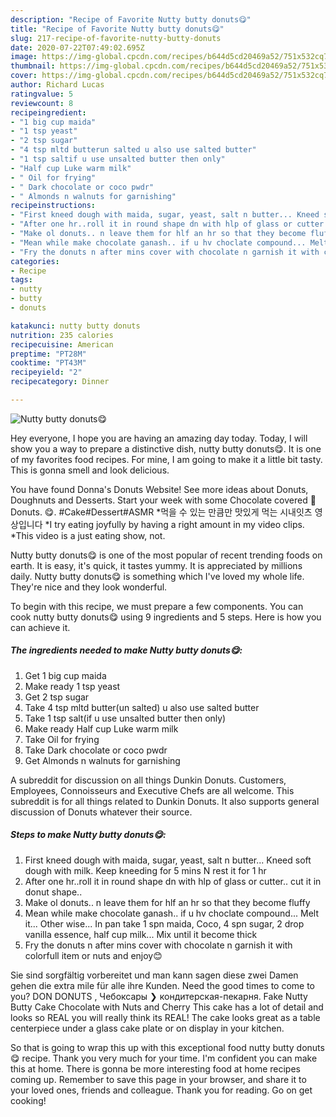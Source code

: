 ```yaml
---
description: "Recipe of Favorite Nutty butty donuts😋"
title: "Recipe of Favorite Nutty butty donuts😋"
slug: 217-recipe-of-favorite-nutty-butty-donuts
date: 2020-07-22T07:49:02.695Z
image: https://img-global.cpcdn.com/recipes/b644d5cd20469a52/751x532cq70/nutty-butty-donuts😋-recipe-main-photo.jpg
thumbnail: https://img-global.cpcdn.com/recipes/b644d5cd20469a52/751x532cq70/nutty-butty-donuts😋-recipe-main-photo.jpg
cover: https://img-global.cpcdn.com/recipes/b644d5cd20469a52/751x532cq70/nutty-butty-donuts😋-recipe-main-photo.jpg
author: Richard Lucas
ratingvalue: 5
reviewcount: 8
recipeingredient:
- "1 big cup maida"
- "1 tsp yeast"
- "2 tsp sugar"
- "4 tsp mltd butterun salted u also use salted butter"
- "1 tsp saltif u use unsalted butter then only"
- "Half cup Luke warm milk"
- " Oil for frying"
- " Dark chocolate or coco pwdr"
- " Almonds n walnuts for garnishing"
recipeinstructions:
- "First kneed dough with maida, sugar, yeast, salt n butter... Kneed soft dough with milk. Keep kneeding for 5 mins N rest it for 1 hr"
- "After one hr..roll it in round shape dn with hlp of glass or cutter.. cut it in donut shape.."
- "Make ol donuts.. n leave them for hlf an hr so that they become fluffy"
- "Mean while make chocolate ganash.. if u hv choclate compound... Melt it... Other wise... In pan take 1 spn maida, Coco, 4 spn sugar, 2 drop vanilla essence, half cup milk... Mix until it become thick"
- "Fry the donuts n after mins cover with chocolate n garnish it with colorfull item or nuts and enjoy😊"
categories:
- Recipe
tags:
- nutty
- butty
- donuts

katakunci: nutty butty donuts 
nutrition: 235 calories
recipecuisine: American
preptime: "PT28M"
cooktime: "PT43M"
recipeyield: "2"
recipecategory: Dinner

---
```



![Nutty butty donuts😋](https://img-global.cpcdn.com/recipes/b644d5cd20469a52/751x532cq70/nutty-butty-donuts😋-recipe-main-photo.jpg)

Hey everyone, I hope you are having an amazing day today. Today, I will show you a way to prepare a distinctive dish, nutty butty donuts😋. It is one of my favorites food recipes. For mine, I am going to make it a little bit tasty. This is gonna smell and look delicious.

You have found Donna&#39;s Donuts Website! See more ideas about Donuts, Doughnuts and Desserts. Start your week with some Chocolate covered 🍓 Donuts. 😋. #Cake#Dessert#ASMR *먹을 수 있는 만큼만 맛있게 먹는 시내잇츠 영상입니다 *I try eating joyfully by having a right amount in my video clips. *This video is a just eating show, not.

Nutty butty donuts😋 is one of the most popular of recent trending foods on earth. It is easy, it's quick, it tastes yummy. It is appreciated by millions daily. Nutty butty donuts😋 is something which I've loved my whole life. They're nice and they look wonderful.


To begin with this recipe, we must prepare a few components. You can cook nutty butty donuts😋 using 9 ingredients and 5 steps. Here is how you can achieve it.

<!--inarticleads1-->

##### The ingredients needed to make Nutty butty donuts😋:

1. Get 1 big cup maida
1. Make ready 1 tsp yeast
1. Get 2 tsp sugar
1. Take 4 tsp mltd butter(un salted) u also use salted butter
1. Take 1 tsp salt(if u use unsalted butter then only)
1. Make ready Half cup Luke warm milk
1. Take  Oil for frying
1. Take  Dark chocolate or coco pwdr
1. Get  Almonds n walnuts for garnishing


A subreddit for discussion on all things Dunkin Donuts. Customers, Employees, Connoisseurs and Executive Chefs are all welcome. This subreddit is for all things related to Dunkin Donuts. It also supports general discussion of Donuts whatever their source. 

<!--inarticleads2-->

##### Steps to make Nutty butty donuts😋:

1. First kneed dough with maida, sugar, yeast, salt n butter... Kneed soft dough with milk. Keep kneeding for 5 mins N rest it for 1 hr
1. After one hr..roll it in round shape dn with hlp of glass or cutter.. cut it in donut shape..
1. Make ol donuts.. n leave them for hlf an hr so that they become fluffy
1. Mean while make chocolate ganash.. if u hv choclate compound... Melt it... Other wise... In pan take 1 spn maida, Coco, 4 spn sugar, 2 drop vanilla essence, half cup milk... Mix until it become thick
1. Fry the donuts n after mins cover with chocolate n garnish it with colorfull item or nuts and enjoy😊


Sie sind sorgfältig vorbereitet und man kann sagen diese zwei Damen gehen die extra mile für alle ihre Kunden. Need the good times to come to you? DON DONUTS , Чебоксары ❯ кондитерская-пекарня. Fake Nutty Butty Cake Chocolate with Nuts and Cherry This cake has a lot of detail and looks so REAL you will really think its REAL! The cake looks great as a table centerpiece under a glass cake plate or on display in your kitchen. 

So that is going to wrap this up with this exceptional food nutty butty donuts😋 recipe. Thank you very much for your time. I'm confident you can make this at home. There is gonna be more interesting food at home recipes coming up. Remember to save this page in your browser, and share it to your loved ones, friends and colleague. Thank you for reading. Go on get cooking!
